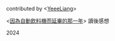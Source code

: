 contributed by <[YeeeLiang](https://github.com/YeeeLiang)>

 <[因為自動飲料機而延畢的那一年](https://blog.opasschang.com/the-story-of-auto-beverage-machine-1/)> 讀後感想

2024
